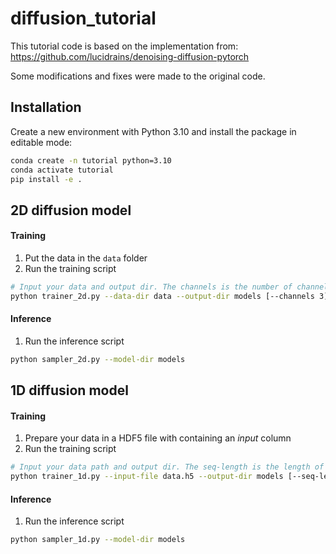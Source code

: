 # diffusion_tutorial

This tutorial code is based on the implementation from:
https://github.com/lucidrains/denoising-diffusion-pytorch

Some modifications and fixes were made to the original code.

## Installation

Create a new environment with Python 3.10 and install the package in editable mode:

```bash
conda create -n tutorial python=3.10
conda activate tutorial
pip install -e .
```

## 2D diffusion model

#### Training

1. Put the data in the `data` folder
2. Run the training script

```bash
# Input your data and output dir. The channels is the number of channels in the input data
python trainer_2d.py --data-dir data --output-dir models [--channels 3]

```

#### Inference

1. Run the inference script

```bash
python sampler_2d.py --model-dir models
```

## 1D diffusion model

#### Training

1. Prepare your data in a HDF5 file with containing an _input_ column
2. Run the training script

```bash
# Input your data path and output dir. The seq-length is the length of the input sequence
python trainer_1d.py --input-file data.h5 --output-dir models [--seq-length 480]
```

#### Inference

1. Run the inference script

```bash
python sampler_1d.py --model-dir models
```
